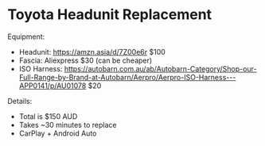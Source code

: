 # Toyota Headunit Replacement

Equipment:
* Headunit: https://amzn.asia/d/7Z00e6r $100
* Fascia: Aliexpress $30 (can be cheaper)
* ISO Harness: https://autobarn.com.au/ab/Autobarn-Category/Shop-our-Full-Range-by-Brand-at-Autobarn/Aerpro/Aerpro-ISO-Harness---APP0141/p/AU01078 $20

Details:
* Total is $150 AUD
* Takes ~30 minutes to replace
* CarPlay + Android Auto
